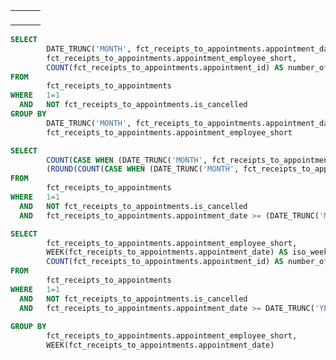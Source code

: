 <table>
<tr>
<td>

<BigValue 
  title="# Therapien diesen Monat"
  data={number_of_appointments_current_month} 
  value=number_of_appointments_current_month
  comparison=compared_to_previous_month
  comparisonTitle="zum Vormonat"
  comparisonFmt=pct
/>

</td>
<td>

<BigValue 
  title="# Therapien diesen Monat"
  data={number_of_appointments_current_month} 
  value=number_of_appointments_current_month
  comparison=compared_to_previous_month
  comparisonTitle="zum Vormonat"
  comparisonFmt=pct
/>

</td>
<td>

<BigValue 
  title="# Therapien diesen Monat"
  data={number_of_appointments_current_month} 
  value=number_of_appointments_current_month
  comparison=compared_to_previous_month
  comparisonTitle="zum Vormonat"
  comparisonFmt=pct
/>

</td>
</tr>
</table>

<BarChart
  data={number_of_appointments_per_week_this_year}
  y=number_of_appointments_per_week
  x=iso_week
  series=appointment_employee_short
  yFmt=integer
  type=grouped
  title = "# Therapien"
  subtitle = "pro Mitarbeiterin pro Woche"
/>

<BarChart
  data={appointments_per_month_per_employee}
  y=number_of_appointments
  x=appointment_month
  series=appointment_employee_short
  type=stacked
  yFmt=integer
  title = "# Therapien"
  subtitle = "pro Mitarbeiterin pro Monat"
/>




```sql appointments_per_month_per_employee
SELECT
        DATE_TRUNC('MONTH', fct_receipts_to_appointments.appointment_date) AS appointment_month,
        fct_receipts_to_appointments.appointment_employee_short,
        COUNT(fct_receipts_to_appointments.appointment_id) AS number_of_appointments
FROM
        fct_receipts_to_appointments
WHERE   1=1
  AND   NOT fct_receipts_to_appointments.is_cancelled
GROUP BY
        DATE_TRUNC('MONTH', fct_receipts_to_appointments.appointment_date),
        fct_receipts_to_appointments.appointment_employee_short
```



```sql number_of_appointments_current_month
SELECT
        COUNT(CASE WHEN (DATE_TRUNC('MONTH', fct_receipts_to_appointments.appointment_date) - INTERVAL '1 MONTH') = (DATE_TRUNC('MONTH', CURRENT_DATE) - INTERVAL '3 MONTH') THEN fct_receipts_to_appointments.appointment_id END) AS number_of_appointments_current_month,
        (ROUND(COUNT(CASE WHEN (DATE_TRUNC('MONTH', fct_receipts_to_appointments.appointment_date) - INTERVAL '1 MONTH') = (DATE_TRUNC('MONTH', CURRENT_DATE) - INTERVAL '3 MONTH') THEN fct_receipts_to_appointments.appointment_id END)/ COUNT(CASE WHEN (DATE_TRUNC('MONTH', fct_receipts_to_appointments.appointment_date) - INTERVAL '0 MONTH') = (DATE_TRUNC('MONTH', CURRENT_DATE) - INTERVAL '3 MONTH') THEN fct_receipts_to_appointments.appointment_id END), 2) - 1) AS compared_to_previous_month
FROM
        fct_receipts_to_appointments
WHERE   1=1
  AND   NOT fct_receipts_to_appointments.is_cancelled
  AND   fct_receipts_to_appointments.appointment_date >= (DATE_TRUNC('MONTH', CURRENT_DATE) - INTERVAL '3 MONTH')
```

```sql number_of_appointments_per_week_this_year
SELECT
        fct_receipts_to_appointments.appointment_employee_short,
        WEEK(fct_receipts_to_appointments.appointment_date) AS iso_week,
        COUNT(fct_receipts_to_appointments.appointment_id) AS number_of_appointments_per_week
FROM
        fct_receipts_to_appointments
WHERE   1=1
  AND   NOT fct_receipts_to_appointments.is_cancelled
  AND   fct_receipts_to_appointments.appointment_date >= DATE_TRUNC('YEAR', CURRENT_DATE)
  
GROUP BY 
        fct_receipts_to_appointments.appointment_employee_short,
        WEEK(fct_receipts_to_appointments.appointment_date)
```
